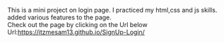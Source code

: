This is a mini project on login page.
I practiced my html,css and js skills.
added various features to the page.
<br>
Check out the page by clicking on the Url below
<br>
Url:https://itzmesam13.github.io/SignUp-Login/